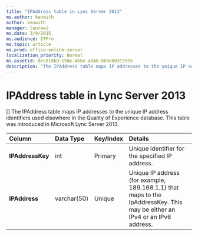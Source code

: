 ```yaml
---
title: "IPAddress table in Lync Server 2013"
ms.author: kenwith
author: kenwith
manager: laurawi
ms.date: 3/9/2015
ms.audience: ITPro
ms.topic: article
ms.prod: office-online-server
localization_priority: Normal
ms.assetid: 8ec018b9-158e-4bbe-ad46-869e60315555
description: "The IPAddress table maps IP addresses to the unique IP address identifiers used elsewhere in the Quality of Experience database. This table was introduced in Microsoft Lync Server 2013."
---
```


# IPAddress table in Lync Server 2013
[]
The IPAddress table maps IP addresses to the unique IP address identifiers used elsewhere in the Quality of Experience database. This table was introduced in Microsoft Lync Server 2013.
  
|****Column****|****Data Type****|****Key/Index****|****Details****|
|:-----|:-----|:-----|:-----|
|**IPAddressKey** <br/> |int  <br/> |Primary  <br/> |Unique identifier for the specified IP address.  <br/> |
|**IPAddress** <br/> |varchar(50)  <br/> |Unique  <br/> |Unique IP address (for example, 189.168.1.1) that maps to the IpAddressKey. This may be either an IPv4 or an IPv6 address.  <br/> |
   

